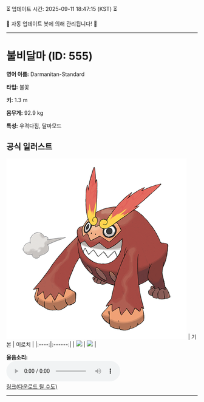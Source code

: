 
⏳ 업데이트 시간: 2025-09-11 18:47:15 (KST) ⏳

🤖 자동 업데이트 봇에 의해 관리됩니다! 🤖

---

# 불비달마 (ID: 555)
**영어 이름:** Darmanitan-Standard

**타입:** 불꽃

**키:** 1.3 m

**몸무게:** 92.9 kg

**특성:** 우격다짐, 달마모드

## 공식 일러스트
![](https://raw.githubusercontent.com/PokeAPI/sprites/master/sprites/pokemon/other/official-artwork/555.png)
| 기본 | 이로치 |
|:----:|:------:|
| <img src="https://raw.githubusercontent.com/PokeAPI/sprites/master/sprites/pokemon/555.png" width="200"> | <img src="https://raw.githubusercontent.com/PokeAPI/sprites/master/sprites/pokemon/shiny/555.png" width="200"> |

**울음소리:**<br><audio controls src="https://raw.githubusercontent.com/PokeAPI/cries/main/cries/pokemon/latest/555.ogg"></audio><br> [링크(다운로드 될 수도)](https://raw.githubusercontent.com/PokeAPI/cries/main/cries/pokemon/latest/555.ogg)


---
